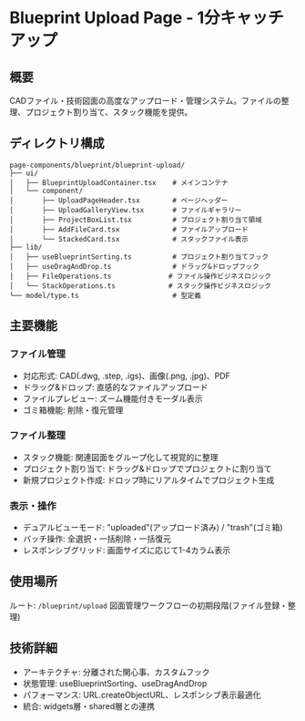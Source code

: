# Blueprint Upload Page - 1分キャッチアップ

## 概要
CADファイル・技術図面の高度なアップロード・管理システム。ファイルの整理、プロジェクト割り当て、スタック機能を提供。

## ディレクトリ構成
```
page-components/blueprint/blueprint-upload/
├── ui/
│   ├── BlueprintUploadContainer.tsx    # メインコンテナ
│   └── component/
│       ├── UploadPageHeader.tsx        # ページヘッダー
│       ├── UploadGalleryView.tsx       # ファイルギャラリー
│       ├── ProjectBoxList.tsx          # プロジェクト割り当て領域
│       ├── AddFileCard.tsx             # ファイルアップロード
│       └── StackedCard.tsx             # スタックファイル表示
├── lib/
│   ├── useBlueprintSorting.ts          # プロジェクト割り当てフック
│   ├── useDragAndDrop.ts               # ドラッグ&ドロップフック
│   ├── FileOperations.ts              # ファイル操作ビジネスロジック
│   └── StackOperations.ts             # スタック操作ビジネスロジック
└── model/type.ts                       # 型定義
```

## 主要機能

### ファイル管理
- 対応形式: CAD(.dwg, .step, .igs)、画像(.png, .jpg)、PDF
- ドラッグ&ドロップ: 直感的なファイルアップロード
- ファイルプレビュー: ズーム機能付きモーダル表示
- ゴミ箱機能: 削除・復元管理

### ファイル整理
- スタック機能: 関連図面をグループ化して視覚的に整理
- プロジェクト割り当て: ドラッグ&ドロップでプロジェクトに割り当て
- 新規プロジェクト作成: ドロップ時にリアルタイムでプロジェクト生成

### 表示・操作
- デュアルビューモード: "uploaded"(アップロード済み) / "trash"(ゴミ箱)
- バッチ操作: 全選択・一括削除・一括復元
- レスポンシブグリッド: 画面サイズに応じて1-4カラム表示

## 使用場所
ルート: `/blueprint/upload`
図面管理ワークフローの初期段階(ファイル登録・整理)

## 技術詳細
- アーキテクチャ: 分離された関心事、カスタムフック
- 状態管理: useBlueprintSorting、useDragAndDrop
- パフォーマンス: URL.createObjectURL、レスポンシブ表示最適化
- 統合: widgets層・shared層との連携
